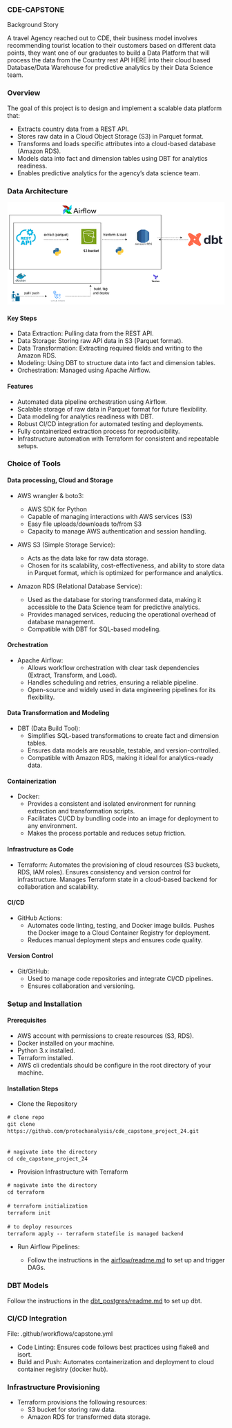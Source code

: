 ### CDE-CAPSTONE

Background Story

A travel Agency reached out to CDE, their business model involves recommending tourist location to their customers based on different data points, they want one of our graduates to build a Data Platform that will process the data from the Country rest API HERE into their cloud based Database/Data Warehouse for predictive analytics by their Data Science team.


### Overview
The goal of this project is to design and implement a scalable data platform that:

-   Extracts country data from a REST API.
-   Stores raw data in a Cloud Object Storage (S3) in Parquet format.
-   Transforms and loads specific attributes into a cloud-based database (Amazon RDS).
-   Models data into fact and dimension tables using DBT for analytics readiness.
-   Enables predictive analytics for the agency’s data science team.

### Data Architecture
![data_work_flow](/images/capstone_data_architecture.png)

#### Key Steps
-   Data Extraction: Pulling data from the REST API.
-   Data Storage: Storing raw API data in S3 (Parquet format).
-   Data Transformation: Extracting required fields and writing to the Amazon RDS.
-   Modeling: Using DBT to structure data into fact and dimension tables.
-   Orchestration: Managed using Apache Airflow.

#### Features
-   Automated data pipeline orchestration using Airflow.
-   Scalable storage of raw data in Parquet format for future flexibility.
-   Data modeling for analytics readiness with DBT.
-   Robust CI/CD integration for automated testing and deployments.
-   Fully containerized extraction process for reproducibility.
-   Infrastructure automation with Terraform for consistent and repeatable setups.

### Choice of Tools
#### Data processing, Cloud and Storage
- AWS wrangler & boto3:
    - AWS SDK for Python
    - Capable of managing interactions with AWS services (S3)
    - Easy file uploads/downloads to/from S3
    - Capacity to manage AWS authentication and session handling.

- AWS S3 (Simple Storage Service):

    - Acts as the data lake for raw data storage.
    - Chosen for its scalability, cost-effectiveness, and ability to store data in Parquet format, which is optimized for performance and analytics.

- Amazon RDS (Relational Database Service):

    - Used as the database for storing transformed data, making it accessible to the Data Science team for predictive analytics.
    - Provides managed services, reducing the operational overhead of database management.
    - Compatible with DBT for SQL-based modeling.
#### Orchestration
- Apache Airflow:
    - Allows workflow orchestration with clear task dependencies (Extract, Transform, and Load).
    - Handles scheduling and retries, ensuring a reliable pipeline.
    - Open-source and widely used in data engineering pipelines for its flexibility.

#### Data Transformation and Modeling
- DBT (Data Build Tool):
    - Simplifies SQL-based transformations to create fact and dimension tables.
    - Ensures data models are reusable, testable, and version-controlled.
    - Compatible with Amazon RDS, making it ideal for analytics-ready data.

#### Containerization
- Docker:
    - Provides a consistent and isolated environment for running extraction and transformation scripts.
    - Facilitates CI/CD by bundling code into an image for deployment to any environment.
    - Makes the process portable and reduces setup friction.

#### Infrastructure as Code
- Terraform:
Automates the provisioning of cloud resources (S3 buckets, RDS, IAM roles).
Ensures consistency and version control for infrastructure.
Manages Terraform state in a cloud-based backend for collaboration and scalability.

#### CI/CD
- GitHub Actions:
    - Automates code linting, testing, and Docker image builds.
    Pushes the Docker image to a Cloud Container Registry for deployment.
    - Reduces manual deployment steps and ensures code quality.

#### Version Control
- Git/GitHub:
    - Used to manage code repositories and integrate CI/CD pipelines.
    - Ensures collaboration and versioning.


### Setup and Installation

#### Prerequisites
- AWS account with permissions to create resources (S3, RDS).
- Docker installed on your machine.
- Python 3.x installed.
- Terraform installed.
- AWS cli credentials should be configure in the root directory of your machine.

#### Installation Steps

- Clone the Repository
```
# clone repo
git clone https://github.com/protechanalysis/cde_capstone_project_24.git


# nagivate into the directory
cd cde_capstone_project_24
```

- Provision Infrastructure with Terraform
```
# nagivate into the directory
cd terraform

# terraform initialization
terraform init

# to deploy resources
terraform apply -- terraform statefile is managed backend

```

- Run Airflow Pipelines:

    -   Follow the instructions in the [airflow/readme.md](airflow/readme.md) to set up and trigger DAGs.

### DBT Models
Follow the instructions in the [dbt_postgres/readme.md](dbt_postgres/readme.md) to set up dbt.

### CI/CD Integration
File: .github/workflows/capstone.yml

- Code Linting: Ensures code follows best practices using flake8 and isort.
- Build and Push: Automates containerization and deployment to cloud container registry (docker hub).

### Infrastructure Provisioning
- Terraform provisions the following resources:
    - S3 bucket for storing raw data.
    - Amazon RDS for transformed data storage.
